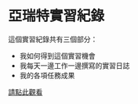 # 亞瑞特實習紀錄

這個實習紀錄共有三個部分：

* 我如何得到這個實習機會
* 我每天一邊工作一邊撰寫的實習日誌
* 我的各項任務成果

[請點此觀看](https://tzuhanchen.github.io/arete-internship)